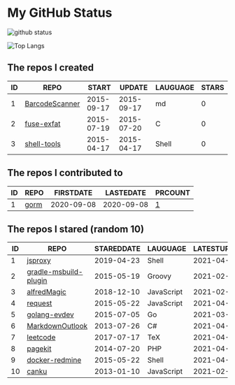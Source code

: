 # My GitHub Status

<img src="https://github-readme-stats-1.yihong0618.vercel.app/api?username=egenchen&show_icons=true&&&hide_title=true&count_private=true" alt="github status" />

![Top Langs](https://github-readme-stats-1.yihong0618.vercel.app/api/top-langs/?username=egenchen&layout=compact)

<!--START_SECTION:my_github-->
## The repos I created
| ID |                             REPO                             |   START    |   UPDATE   | LAUGUAGE | STARS |
|----|--------------------------------------------------------------|------------|------------|----------|-------|
|  1 | [BarcodeScanner](https://github.com/egenchen/BarcodeScanner) | 2015-09-17 | 2015-09-17 | md       |     0 |
|  2 | [fuse-exfat](https://github.com/egenchen/fuse-exfat)         | 2015-07-19 | 2015-07-20 | C        |     0 |
|  3 | [shell-tools](https://github.com/egenchen/shell-tools)       | 2015-04-17 | 2015-04-17 | Shell    |     0 |

## The repos I contributed to
| ID |                  REPO                   | FIRSTDATE  | LASTEDATE  |                                PRCOUNT                                 |
|----|-----------------------------------------|------------|------------|------------------------------------------------------------------------|
|  1 | [gorm](https://github.com/go-gorm/gorm) | 2020-09-08 | 2020-09-08 | [1](https://github.com/go-gorm/gorm/pulls?q=is%3Apr+author%3Aegenchen) |

## The repos I stared (random 10)
| ID |                                   REPO                                    | STAREDDATE |  LAUGUAGE  | LATESTUPDATE |
|----|---------------------------------------------------------------------------|------------|------------|--------------|
|  1 | [jsproxy](https://github.com/EtherDream/jsproxy)                          | 2019-04-23 | Shell      | 2021-04-09   |
|  2 | [gradle-msbuild-plugin](https://github.com/Itiviti/gradle-msbuild-plugin) | 2015-05-19 | Groovy     | 2021-02-20   |
|  3 | [alfredMagic](https://github.com/CoderMageFox/alfredMagic)                | 2018-12-10 | JavaScript | 2021-02-16   |
|  4 | [request](https://github.com/request/request)                             | 2015-05-22 | JavaScript | 2021-04-09   |
|  5 | [golang-evdev](https://github.com/gvalkov/golang-evdev)                   | 2015-07-05 | Go         | 2021-03-11   |
|  6 | [MarkdownOutlook](https://github.com/mmanela/MarkdownOutlook)             | 2013-07-26 | C#         | 2021-04-09   |
|  7 | [leetcode](https://github.com/soulmachine/leetcode)                       | 2017-07-17 | TeX        | 2021-04-09   |
|  8 | [pagekit](https://github.com/pagekit/pagekit)                             | 2014-07-20 | PHP        | 2021-04-09   |
|  9 | [docker-redmine](https://github.com/sameersbn/docker-redmine)             | 2015-05-22 | Shell      | 2021-04-06   |
| 10 | [canku](https://github.com/willerce/canku)                                | 2013-01-10 | JavaScript | 2021-02-10   |

<!--END_SECTION:my_github-->
